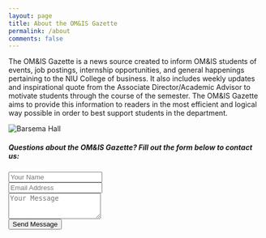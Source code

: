 ```yaml
---
layout: page
title: About the OM&IS Gazette
permalink: /about
comments: false
---
```


The OM&IS Gazette is a news source created to inform OM&IS students of events, job postings, internship opportunities, and general happenings pertaining to the NIU College of business. It also includes weekly updates and inspirational quote from the Associate Director/Academic Advisor to motivate students through the course of the semester. The OM&IS Gazette aims to provide this information to readers in the most efficient and logical way possible in order to best support students in the department.

<p class="mb-5">
  <img class="shadow-lg" src="{{site.baseurl}}/assets/images/barsemahall.jpg" alt="Barsema Hall" />
</p>


##### Questions about the OM&IS Gazette? Fill out the form below to contact us:
<!-- contact form start -->
  <div class="container">
    <div class="row">
      <div class="col-md-6 col-sm-8">
        <div class="block">
          <form method="post" action="https://formspree.io/{{ site.email }}">
            <div class="form-group">
              <input name="name" type="text" class="form-control" placeholder="Your Name" required>
            </div>
            <div class="form-group">
              <input name="_replyto" type="email" class="form-control" placeholder="Email Address" required>
            </div>
            <div class="form-group-2">
              <textarea name="message" class="form-control" rows="3" placeholder="Your Message" required></textarea>
            </div>
            <div >
                <input type="submit" value="Send Message">
            </div>
          </form>
        </div>
      </div>
    </div>

